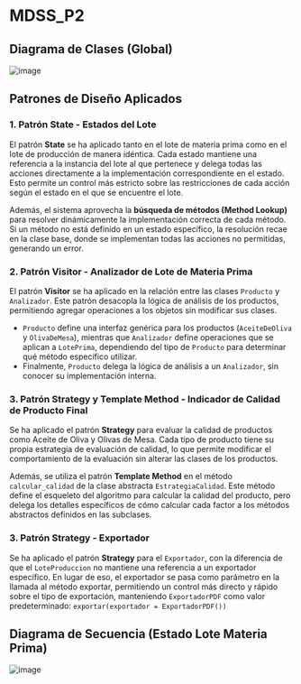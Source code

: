 
# MDSS_P2

## Diagrama de Clases (Global)
![image](https://github.com/user-attachments/assets/e52a5960-3ac5-4f1a-871d-63b0385ef6cc)

## Patrones de Diseño Aplicados

### 1. Patrón **State** - Estados del Lote

El patrón **State** se ha aplicado tanto en el lote de materia prima como en el lote de producción de manera idéntica. Cada estado mantiene una referencia a la instancia del lote al que pertenece y delega todas las acciones directamente a la implementación correspondiente en el estado. Esto permite un control más estricto sobre las restricciones de cada acción según el estado en el que se encuentre el lote.

Además, el sistema aprovecha la **búsqueda de métodos (Method Lookup)** para resolver dinámicamente la implementación correcta de cada método. Si un método no está definido en un estado específico, la resolución recae en la clase base, donde se implementan todas las acciones no permitidas, generando un error.

### 2. Patrón **Visitor** - Analizador de Lote de Materia Prima

El patrón **Visitor** se ha aplicado en la relación entre las clases `Producto` y `Analizador`. Este patrón desacopla la lógica de análisis de los productos, permitiendo agregar operaciones a los objetos sin modificar sus clases. 

- `Producto` define una interfaz genérica para los productos (`AceiteDeOliva` y `OlivaDeMesa`), mientras que `Analizador` define operaciones que se aplican a `LotePrima`, dependiendo del tipo de `Producto` para determinar qué método específico utilizar.
- Finalmente, `Producto` delega la lógica de análisis a un `Analizador`, sin conocer su implementación interna.

### 3. Patrón **Strategy** y **Template Method** - Indicador de Calidad de Producto Final

Se ha aplicado el patrón **Strategy** para evaluar la calidad de productos como Aceite de Oliva y Olivas de Mesa. Cada tipo de producto tiene su propia estrategia de evaluación de calidad, lo que permite modificar el comportamiento de la evaluación sin alterar las clases de los productos.

Además, se utiliza el patrón **Template Method** en el método `calcular_calidad` de la clase abstracta `EstrategiaCalidad`. Este método define el esqueleto del algoritmo para calcular la calidad del producto, pero delega los detalles específicos de cómo calcular cada factor a los métodos abstractos definidos en las subclases.

### 3. Patrón **Strategy**  -  Exportador
Se ha aplicado el patrón **Strategy** para el `Exportador`, con la diferencia de que el `LoteProduccion` no mantiene una referencia a un exportador específico. En lugar de eso, el exportador se pasa como parámetro en la llamada al método exportar, permitiendo un control más directo y rápido sobre el tipo de exportación, manteniendo `ExportadorPDF` como valor predeterminado: `exportar(exportador = ExportadorPDF())`


## Diagrama de Secuencia (Estado Lote Materia Prima)
![image](https://github.com/user-attachments/assets/948677b6-ad09-4f00-96b9-bca58be48834)
